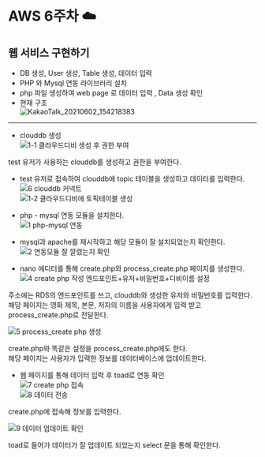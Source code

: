 # AWS 6주차 :cloud:  

## 웹 서비스 구현하기    
- DB 생성, User 생성, Table 생성, 데이터 입력       
- PHP 와 Mysql 연동 라이브러리 설치       
- php 파일 생성하여 web page 로 데이터 입력 , Data 생성 확인         
- 현재 구조       
![KakaoTalk_20210602_154218383](https://user-images.githubusercontent.com/66204538/121215493-0730a480-c8bb-11eb-8115-7cfc76b5a828.png)           
----------------------------------------------     
        
- clouddb 생성      
![1-1  클라우드디비 생성 후 권한 부여](https://user-images.githubusercontent.com/66204538/121212732-92f50180-c8b8-11eb-8efa-a6b8a3e962ff.JPG)          

test 유저가 사용하는 clouddb를 생성하고 권한을 부여한다.         
        
- test 유저로 접속하여 clouddb에 topic 테이블을 생성하고 데이터를 입력한다.       
![6 clouddb 커넥트](https://user-images.githubusercontent.com/66204538/121213246-0860d200-c8b9-11eb-9b12-f41057c75aaa.JPG)         
![1-2  클라우드디비에 토픽테이블 생성](https://user-images.githubusercontent.com/66204538/121213301-1282d080-c8b9-11eb-982b-dee4127667b8.JPG)          
           
- php - mysql 연동 모듈을 설치한다.          
![1  php-mysql 연동](https://user-images.githubusercontent.com/66204538/121213576-537ae500-c8b9-11eb-85e7-c6d67d78f8d1.JPG)          
               
- mysql과 apache를 재시작하고 해당 모듈이 잘 설치되었는지 확인한다.         
![2 연동모듈 잘 깔렸는지 확인](https://user-images.githubusercontent.com/66204538/121213759-7dcca280-c8b9-11eb-8789-97e6785306ae.JPG)          
           
- nano 에디터를 통해 create.php와 process_create.php 페이지를 생성한다.      
![4  create php 작성 엔드포인트+유저+비밀번호+디비이름 설정](https://user-images.githubusercontent.com/66204538/121213932-a81e6000-c8b9-11eb-94de-4c54f742961a.JPG)          
         
주소에는 RDS의 엔드포인트를 쓰고, clouddb와 생성한 유저와 비밀번호를 입력한다.       
해당 페이지는 영화 제목, 본문, 저자의 이름을 사용자에게 입력 받고 process_create.php로 전달한다.          
             
![5 process_create php 생성](https://user-images.githubusercontent.com/66204538/121214332-faf81780-c8b9-11eb-972d-a4e265eede41.JPG)          
           
create.php와 똑같은 설정을 process_create.php에도 한다.        
해당 페이지는 사용자가 입력한 정보를 데이터베이스에 업데이트한다.        

- 웹 페이지를 통해 데이터 입력 후 toad로 연동 확인        
![7 create php 접속](https://user-images.githubusercontent.com/66204538/121214743-6215cc00-c8ba-11eb-946c-f1205d18e793.JPG)            
![8 데이터 전송](https://user-images.githubusercontent.com/66204538/121215023-9a1d0f00-c8ba-11eb-932f-a838b237a083.JPG)

create.php에 접속해 정보를 입력한다.          
            
![9 데이터 업데이트 확인](https://user-images.githubusercontent.com/66204538/121215131-b456ed00-c8ba-11eb-8431-c665814e86ba.JPG)           
           
toad로 들어가 데이터가 잘 업데이트 되었는지 select 문을 통해 확인한다.         



